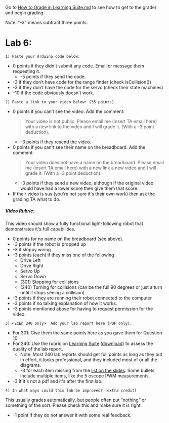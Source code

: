 Go to [How to Grade in Learning Suite.md](/resources/How-to-Grade-in-Learning-Suite.md) 
to see how to get to the grader and begin grading. 

Note: "-3" means subtract three points.

# Lab 6:

```1) Paste your Arduino code below:```
- 0 points if they didn't submit any code. Email or message them requesting it.
  - -5 points if they send the code. 
- -3 if they don’t have code for the range finder (check isCollision())
- -3 if they don’t have the code for the servo (check their state machines)
- -10 if the code obviously doesn't work. 

```2) Paste a link to your video below: (35 points)```
- 0 points if you can’t see the video. Add the comment:
  > Your video is not public. Please email me (insert TA email here) with a new link to the video and I will grade it. (With a -3 point deduction).
  - -3 points if they resend the video.
- 0 points if you can't see their name on the breadboard. Add the comment:
  > Your video does not have a name on the breadboard. Please email me (insert TA email here) with a new link a new video and I will grade it. (With a -3 point deduction).
  - -3 points if they send a new video, although if the original video would have had a lower score then give them that score.
- If their video is sus (you're not sure it's their own work) then ask the grading TA what to do. 
##### Video Rubric:
This video should show a fully functional light-following robot that demonstrates it's full capabilities. 
- 0 points for no name on the breadboard (see above).
- -3 points if the robot is propped up
- -3 if sloppy wiring
- -3 points (each) if they miss one of the following
  - Drive Left
  - Drive Right
  - Servo Up
  - Servo Down
  - (301) Stopping for collisions
  - (240) Turning for collisions (can be the full 90 degrees or just a turn until it stops seeing a collision)
- -3 points if they are running their robot connected to the computer
- -3 points if no talking explanation of how it works.
- -3 points mentioned above for having to request permission for the video. 

```3) <ECEn 240 only>  Add your lab report here (PDF only).```
- For 301: Give them the same points here as you gave them for Question 10.
- For 240: Use the rubric on [Learning Suite](https://learningsuite.byu.edu/.YoSI/cid-d8RgIfkKFPjI/student/pages/page/id-vIiK) ([download](https://learningsuite.byu.edu/plugins/Upload/fileDownload.php?fileId=f7dfd05e-fpKi-a1kw-5SBC-52ec5754a070)) to assess the quality of the lab report. 
  - Note: Most 240 lab reports should get full points as long as they put in effort, it looks professional, and they included most of or all the diagrams.
  - -3 for each item missing from the [list on the slides](https://docs.google.com/presentation/d/179IEi2TGgbwu7aiGNaS6mono3YWzSwouteQAAfrAf-4/edit#slide=id.g2e4be138e76_44_0). Some bullets include multiple items, like the 5 oscope PWM measurements. 
- -3 if it's not a pdf and it's after the first lab. 

```4) In what ways could this lab be improved? (extra credit)```

This usually grades automatically, but people often put “nothing” or something of the sort. Please check this and make sure it is right.  
- -1 point if they do not answer it with some real feedback. 
